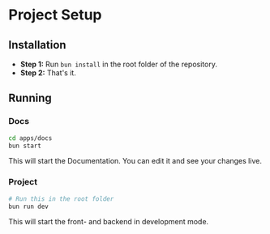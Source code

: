 # Project Setup

## Installation
- **Step 1:** Run `bun install` in the root folder of the repository.
- **Step 2:** That's it.

## Running
### Docs
```bash
cd apps/docs
bun start
```
This will start the Documentation. You can edit it and see your changes live.
### Project
```bash
# Run this in the root folder
bun run dev
```
This will start the front- and backend in development mode.